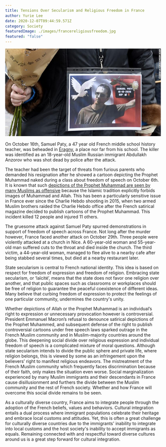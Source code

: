 ```yaml
---
title: Tensions Over Secularism and Religious Freedom in France
author: Yurie Lee
date: 2020-12-07T09:44:59.571Z
category: Society
featuredImage: ./images/francereligiousfreedom.jpg
featured: "false"
---
```

![france religious freedom](images/francereligiousfreedom.jpg)

On October 16th, Samuel Paty, a 47 year old French middle school history teacher, was beheaded in [Éragny](https://en.wikipedia.org/wiki/%C3%89ragny,_Val-d%27Oise), a place nor far from his school. The killer was identified as an 18-year-old Muslim Russian immigrant Abdullakh Anzorov who was shot dead by police after the attack.

The teacher had been the target of threats from furious parents who demanded his resignation after he showed a cartoon depicting the Prophet Muhammad naked during a class about freedom of speech on October 6th. It is known that such [depictions of the Prophet Muhammad are seen by many Muslims as offensive](https://www.bbc.co.uk/news/world-europe-30813742) because the Islamic tradition explicitly forbids images of Muhammad and Allah. This has been a particularly sensitive issue in France ever since the Charlie Hebdo shooting in 2015, when two armed Muslim brothers raided the Charlie Hebdo office after the French satirical magazine decided to publish cartoons of the Prophet Muhammad. This incident killed 12 people and injured 11 others.

The gruesome attack against Samuel Paty spurred demonstrations in support of freedom of speech across France. Not long after the murder however, France faced another attack on October 29th. Three people were violently attacked at a church in Nice. A 60-year-old woman and 55-year-old man suffered cuts to the throat and died inside the church. The third victim, a 44-year-old woman, managed to flee alive to a nearby cafe after being stabbed several times, but died at a nearby restaurant later.

State secularism is central to French national identity. This idea is based on respect for freedom of expression and freedom of religion. Embracing state secularism, or ‘laïcité’, means that the state does not favor one religion over another, and that public spaces such as classrooms or workplaces should be free of religion to guarantee the peaceful coexistence of different ideas. Many believe that curbing freedom of expression to protect the feelings of one particular community, undermines the country's unity.

Whether depictions of Allah or the Prophet Muhammad is an individual’s right to expression or unnecessary provocation however is controversial. President Emmanuel Macron’s refusal to denounce satirical depictions of the Prophet Muhammed, and subsequent defense of the right to publish controversial cartoons under free speech laws sparked outrage in the French Muslim community and in Muslim-majority countries around the globe. This deepening social divide over religious expression and individual freedom of speech is a complicated mixture of moral questions. Although state secularism intends to divide the public sphere and private life, where religion belongs, this is viewed by some as an infringement upon the believers’ right to manifest religious endeavors. The mistreatment of the French Muslim community which frequently faces discrimination because of their faith, only makes the situation even worse. Social marginalization experienced by many Muslim immigrants and their descendants in France cause disillusionment and furthers the divide between the Muslim community and the rest of French society. Whether and how France will overcome this social divide remains to be seen.

As a culturally diverse country, France aims to integrate people through the adoption of the French beliefs, values and behaviors. Cultural integration entails a dual process where immigrant populations celebrate their heritage and embrace local customs and attitudes. Yet, this is often a great challenge for culturally diverse countries due to the immigrants' inability to integrate into local customs and the host society's inability to accept immigrants as equals. Remaining connected with and respectful toward diverse cultures around us is a great step forward for cultural integration.
